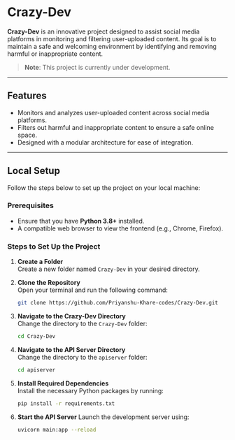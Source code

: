 # Crazy-Dev

**Crazy-Dev** is an innovative project designed to assist social media platforms in monitoring and filtering user-uploaded content. Its goal is to maintain a safe and welcoming environment by identifying and removing harmful or inappropriate content.

> **Note**: This project is currently under development.

---

## Features

- Monitors and analyzes user-uploaded content across social media platforms.
- Filters out harmful and inappropriate content to ensure a safe online space.
- Designed with a modular architecture for ease of integration.

---

## Local Setup

Follow the steps below to set up the project on your local machine:

### Prerequisites
- Ensure that you have **Python 3.8+** installed.
- A compatible web browser to view the frontend (e.g., Chrome, Firefox).

### Steps to Set Up the Project

1. **Create a Folder**  
   Create a new folder named `Crazy-Dev` in your desired directory.

2. **Clone the Repository**  
   Open your terminal and run the following command:  
   ```bash
   git clone https://github.com/Priyanshu-Khare-codes/Crazy-Dev.git

3. **Navigate to the Crazy-Dev Directory**  
   Change the directory to the `Crazy-Dev` folder:  
   ```bash
   cd Crazy-Dev

4. **Navigate to the API Server Directory**  
   Change the directory to the `apiserver` folder:  
   ```bash
   cd apiserver

5. **Install Required Dependencies**  
   Install the necessary Python packages by running:  
   ```bash
   pip install -r requirements.txt

6. **Start the API Server**
   Launch the development server using:  
   ```bash
   uvicorn main:app --reload

